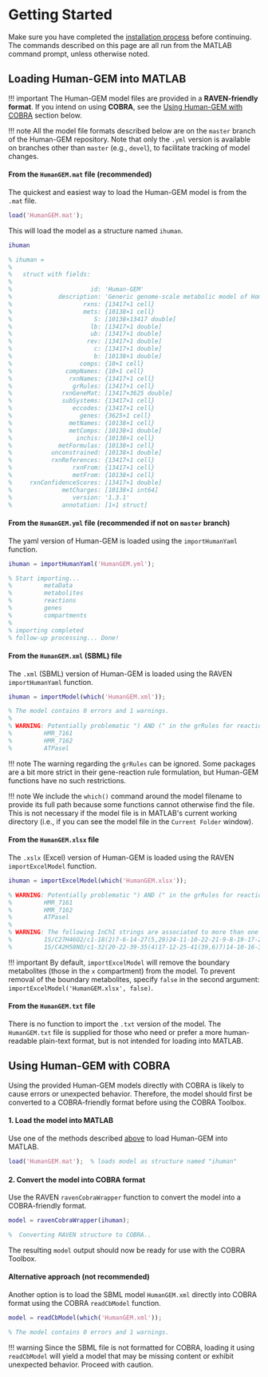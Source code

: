 # Getting Started

Make sure you have completed the [installation process](installation.md) before continuing. The commands described on this page are all run from the MATLAB command prompt, unless otherwise noted.

## Loading Human-GEM into MATLAB

!!! important
	The Human-GEM model files are provided in a **RAVEN-friendly format**. If you intend on using **COBRA**, see the [Using Human-GEM with COBRA](#using-human-gem-with-cobra) section below.


!!! note
	All the model file formats described below are on the `master` branch of the Human-GEM repository. Note that only the `.yml` version is available on branches other than `master` (e.g., `devel`), to facilitate tracking of model changes.

#### From the `HumanGEM.mat` file (recommended)

The quickest and easiest way to load the Human-GEM model is from the `.mat` file.
```matlab
load('HumanGEM.mat');
```

This will load the model as a structure named `ihuman`.
```matlab
ihuman

% ihuman = 
% 
%   struct with fields:
% 
%                      id: 'Human-GEM'
%             description: 'Generic genome-scale metabolic model of Homo sapiens'
%                    rxns: {13417×1 cell}
%                    mets: {10138×1 cell}
%                       S: [10138×13417 double]
%                      lb: [13417×1 double]
%                      ub: [13417×1 double]
%                     rev: [13417×1 double]
%                       c: [13417×1 double]
%                       b: [10138×1 double]
%                   comps: {10×1 cell}
%               compNames: {10×1 cell}
%                rxnNames: {13417×1 cell}
%                 grRules: {13417×1 cell}
%              rxnGeneMat: [13417×3625 double]
%              subSystems: {13417×1 cell}
%                 eccodes: {13417×1 cell}
%                   genes: {3625×1 cell}
%                metNames: {10138×1 cell}
%                metComps: [10138×1 double]
%                  inchis: {10138×1 cell}
%             metFormulas: {10138×1 cell}
%           unconstrained: [10138×1 double]
%           rxnReferences: {13417×1 cell}
%                 rxnFrom: {13417×1 cell}
%                 metFrom: {10138×1 cell}
%     rxnConfidenceScores: [13417×1 double]
%              metCharges: [10138×1 int64]
%                 version: '1.3.1'
%              annotation: [1×1 struct]
```


#### From the `HumanGEM.yml` file (recommended if not on `master` branch)

The yaml version of Human-GEM is loaded using the `importHumanYaml` function.
```matlab
ihuman = importHumanYaml('HumanGEM.yml');

% Start importing...
%         metaData
%         metabolites
%         reactions
%         genes
%         compartments
% 
% importing completed
% follow-up processing... Done!
```


#### From the `HumanGEM.xml` (SBML) file

The `.xml` (SBML) version of Human-GEM is loaded using the RAVEN `importHumanYaml` function.
```matlab
ihuman = importModel(which('HumanGEM.xml'));

% The model contains 0 errors and 1 warnings.
% 
% WARNING: Potentially problematic ") AND (" in the grRules for reaction(s): 
%         HMR_7161
%         HMR_7162
%         ATPasel
```

!!! note
	The warning regarding the `grRules` can be ignored. Some packages are a bit more strict in their gene-reaction rule formulation, but Human-GEM functions have no such restrictions.

!!! note
	We include the `which()` command around the model filename to provide its full path because some functions cannot otherwise find the file. This is not necessary if the model file is in MATLAB's current working directory (i.e., if you can see the model file in the `Current Folder` window).



#### From the `HumanGEM.xlsx` file

The `.xslx` (Excel) version of Human-GEM is loaded using the RAVEN `importExcelModel` function.
```matlab
ihuman = importExcelModel(which('HumanGEM.xlsx'));

% WARNING: Potentially problematic ") AND (" in the grRules for reaction(s): 
%         HMR_7161
%         HMR_7162
%         ATPasel
% 
% WARNING: The following InChI strings are associated to more than one unique metabolite name:
%         1S/C27H46O2/c1-18(2)7-6-14-27(5,29)24-11-10-22-21-9-8-19-17-20(28)12-15-25(19,3)23(21)13-16-26(22,24)4/h8,18,20-24,28-29H,6-7,9-17H2,1-5H3/t20-,21-,22-,23-,24-,25-,26-,27-/m0/s1
%         1S/C42H58NO/c1-32(20-22-39-35(4)17-12-25-41(39,6)7)14-10-16-34(3)30-38-31-37(24-27-43(38)28-29-44)19-11-15-33(2)21-23-40-36(5)18-13-26-42(40,8)9/h10-11,14-16,19-24,27,30-31,44H,12-13,17-18,25-26,28-29H2,1-9H3/q+1

```

!!! important
	By default, `importExcelModel` will remove the boundary metabolites (those in the `x` compartment) from the model. To prevent removal of the boundary metabolites, specify `false` in the second argument: `importExcelModel('HumanGEM.xlsx', false)`.


#### From the `HumanGEM.txt` file

There is no function to import the `.txt` version of the model. The `HumanGEM.txt` file is supplied for those who need or prefer a more human-readable plain-text format, but is not intended for loading into MATLAB.



## Using Human-GEM with COBRA

Using the provided Human-GEM models directly with COBRA is likely to cause errors or unexpected behavior. Therefore, the model should first be converted to a COBRA-friendly format before using the COBRA Toolbox.

#### 1. Load the model into MATLAB
Use one of the methods described [above](#loading-human-gem-into-matlab) to load Human-GEM into MATLAB.
```matlab
load('HumanGEM.mat');  % loads model as structure named "ihuman"
```

#### 2. Convert the model into COBRA format
Use the RAVEN `ravenCobraWrapper` function to convert the model into a COBRA-friendly format.
```matlab
model = ravenCobraWrapper(ihuman);

%  Converting RAVEN structure to COBRA..
```

The resulting `model` output should now be ready for use with the COBRA Toolbox.

#### Alternative approach (not recommended)
Another option is to load the SBML model `HumanGEM.xml` directly into COBRA format using the COBRA `readCbModel` function.
```matlab
model = readCbModel(which('HumanGEM.xml'));

% The model contains 0 errors and 1 warnings.
```
!!! warning
	Since the SBML file is not formatted for COBRA, loading it using `readCbModel` will yield a model that may be missing content or exhibit unexpected behavior. Proceed with caution.











